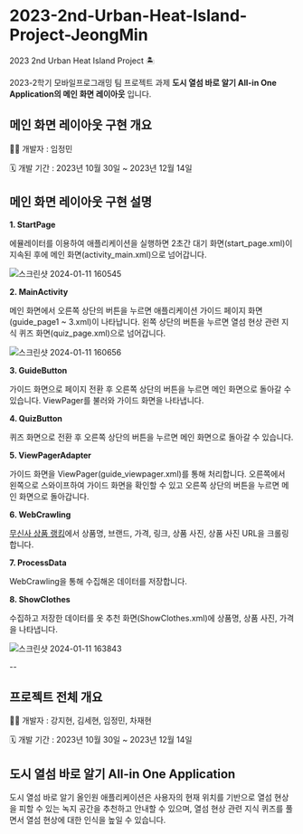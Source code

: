 # 2023-2nd-Urban-Heat-Island-Project-JeongMin
2023 2nd Urban Heat Island Project 🏝

2023-2학기 모바일프로그래밍 팀 프로젝트 과제 **도시 열섬 바로 알기 All-in One Application의 메인 화면 레이아웃** 입니다.

## 메인 화면 레이아웃 구현 개요

👩‍💻 개발자 : 임정민

🗓 개발 기간 : 2023년 10월 30일 ~ 2023년 12월 14일

## 메인 화면 레이아웃 구현 설명

**1. StartPage**

에뮬레이터를 이용하여 애플리케이션을 실행하면 2초간 대기 화면(start_page.xml)이 지속된 후에 메인 화면(activity_main.xml)으로 넘어갑니다.

![스크린샷 2024-01-11 160545](https://github.com/JeongMinIsBest/2023-2nd-Urban-Heat-Island-Project-JeongMin/assets/105098123/6e896fdb-eda3-452f-859d-054b3fb6988e)

**2. MainActivity**

메인 화면에서 오른쪽 상단의 버튼을 누르면 애플리케이션 가이드 페이지 화면(guide_page1 ~ 3.xml)이 나타납니다. 왼쪽 상단의 버튼을 누르면 열섬 현상 관련 지식 퀴즈 화면(quiz_page.xml)으로 넘어갑니다.

![스크린샷 2024-01-11 160656](https://github.com/JeongMinIsBest/2023-2nd-Urban-Heat-Island-Project-JeongMin/assets/105098123/df5eb14f-910d-4811-bafe-523fd51ebd94)

**3. GuideButton**

가이드 화면으로 페이지 전환 후 오른쪽 상단의 버튼을 누르면 메인 화면으로 돌아갈 수 있습니다. ViewPager를 불러와 가이드 화면을 나타냅니다.

**4. QuizButton**

퀴즈 화면으로 전환 후 오른쪽 상단의 버튼을 누르면 메인 화면으로 돌아갈 수 있습니다.

**5. ViewPagerAdapter**

가이드 화면을 ViewPager(guide_viewpager.xml)를 통해 처리합니다. 오른쪽에서 왼쪽으로 스와이프하여 가이드 화면을 확인할 수 있고 오른쪽 상단의 버튼을 누르면 메인 화면으로 돌아갑니다.

**6. WebCrawling**

[무신사 상품 랭킹]("https://www.musinsa.com/ranking/best?period=now&age=ALL&mainCategory=001&subCategory=&leafCategory=&price=&golf=false&kids=false&newProduct=false&exclusive=false&discount=false&soldOut=false&page=1&viewType=small&priceMin=&priceMax=")에서 상품명, 브랜드, 가격, 링크, 상품 사진, 상품 사진 URL을 크롤링합니다.

**7. ProcessData**

WebCrawling을 통해 수집해온 데이터를 저장합니다.

**8. ShowClothes**

수집하고 저장한 데이터를 옷 추천 화면(ShowClothes.xml)에 상품명, 상품 사진, 가격을 나타냅니다.

![스크린샷 2024-01-11 163843](https://github.com/JeongMinIsBest/2023-2nd-Urban-Heat-Island-Project-JeongMin/assets/105098123/d5ea2fe6-74da-4360-ad4a-e74b2f2b4bf1)

--

## 프로젝트 전체 개요

👩‍💻 개발자 : 강지현, 김세현, 임정민, 차재현

🗓 개발 기간 : 2023년 10월 30일 ~ 2023년 12월 14일

## 도시 열섬 바로 알기 All-in One Application

도시 열섬 바로 알기 올인원 애플리케이션은 사용자의 현재 위치를 기반으로 열섬 현상을 피할 수 있는 녹지 공간을 추천하고 안내할 수 있으며, 열섬 현상 관련 지식 퀴즈를 풀면서 열섬 현상에 대한 인식을 높일 수 있습니다.  




